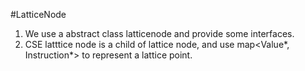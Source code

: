 #LatticeNode

1. We use a abstract class latticenode and provide some interfaces.
2. CSE latttice node is a child of lattice node, and use map<Value*, Instruction*> to represent a lattice point.
